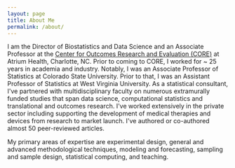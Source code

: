 ```yaml
---
layout: page
title: About Me
permalink: /about/
---
```


I am the Director of Biostatistics and Data Science and an Associate Professor at the [Center for Outcomes Research and Evaluation (CORE)][AH] at Atrium Health, Charlotte, NC. Prior to coming to CORE, I worked for ~ 25 years in academia and industry. Notably, I was an Associate Professor of Statistics at Colorado State University. Prior to that, I was an Assistant Professor of Statistics at West Virginia University. As a statistical consultant, I've partnered with multidisciplinary faculty on numerous extramurally funded studies that span data science, computational statistics and translational and outcomes research. I've worked extensively in the private sector including supporting the development of medical therapies and devices from research to market launch. I've authored or co-authored almost 50 peer-reviewed articles.

My primary areas of expertise are experimental design, general and advanced methodological techniques, modeling and forecasting, sampling and sample design, statistical computing, and teaching.

[AH]: https://atriumhealth.org/research/multi-disciplinary-centers-and-cores/core